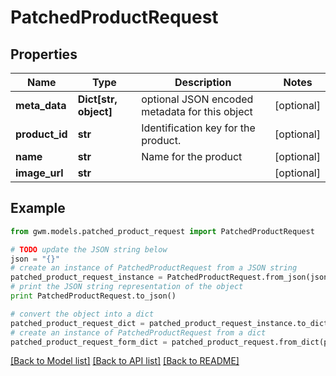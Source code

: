 # PatchedProductRequest


## Properties
Name | Type | Description | Notes
------------ | ------------- | ------------- | -------------
**meta_data** | **Dict[str, object]** | optional JSON encoded metadata for this object | [optional] 
**product_id** | **str** | Identification key for the product. | [optional] 
**name** | **str** | Name for the product | [optional] 
**image_url** | **str** |  | [optional] 

## Example

```python
from gwm.models.patched_product_request import PatchedProductRequest

# TODO update the JSON string below
json = "{}"
# create an instance of PatchedProductRequest from a JSON string
patched_product_request_instance = PatchedProductRequest.from_json(json)
# print the JSON string representation of the object
print PatchedProductRequest.to_json()

# convert the object into a dict
patched_product_request_dict = patched_product_request_instance.to_dict()
# create an instance of PatchedProductRequest from a dict
patched_product_request_form_dict = patched_product_request.from_dict(patched_product_request_dict)
```
[[Back to Model list]](../README.md#documentation-for-models) [[Back to API list]](../README.md#documentation-for-api-endpoints) [[Back to README]](../README.md)


